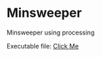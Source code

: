 # Minsweeper
Minsweeper using processing


Executable file: [Click Me](https://github.com/Hasib-cirkut/Minsweeper/blob/master/application.windows64/)
